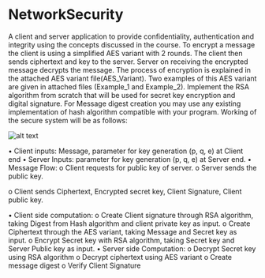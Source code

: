# NetworkSecurity
A client and server application to provide confidentiality, authentication and integrity using the concepts discussed in the course. To encrypt a message the client is using a simplified AES variant with 2 rounds. The client then sends ciphertext and key to
the server. Server on receiving the encrypted message decrypts the message. The process of encryption is explained in the attached AES variant file(AES_Variant). Two examples of this AES variant are given in attached files (Example_1 and Example_2).
Implement the RSA algorithm from scratch that will be used for secret key encryption and digital signature. For Message digest creation you may use any existing implementation of hash algorithm compatible with your program. Working of the secure system will be as follows:

![alt text](https://github.com/rohitvns/NetworkSecurity/blob/4ff566ffd9a7caf8478078b592f22ad6dd12c59a/Untitled%20presentation-1.jpg)

• Client inputs: Message, parameter for key generation (p, q, e) at Client end
• Server Inputs: parameter for key generation (p, q, e) at Server end.
• Message Flow:
o Client requests for public key of server.
o Server sends the public key.

o Client sends Ciphertext, Encrypted secret key, Client Signature, Client public
key.

• Client side computation:
o Create Client signature through RSA algorithm, taking Digest from Hash
algorithm and client private key as input.
o Create Ciphertext through the AES variant, taking Message and Secret key as
input.
o Encrypt Secret key with RSA algorithm, taking Secret key and Server Public
key as input.
• Server side Computation:
o Decrypt Secret key using RSA algorithm
o Decrypt ciphertext using AES variant
o Create message digest
o Verify Client Signature
